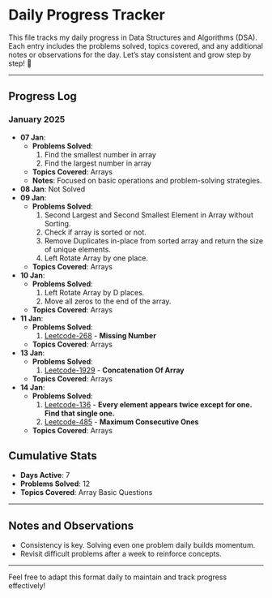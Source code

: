 # Daily Progress Tracker

This file tracks my daily progress in Data Structures and Algorithms (DSA). Each entry includes the problems solved, topics covered, and any additional notes or observations for the day. Let’s stay consistent and grow step by step! 🚀

---

## Progress Log

### **January 2025**
- **07 Jan**:
  - **Problems Solved**:
    1. Find the smallest number in array
    2. Find the largest number in array
  - **Topics Covered**: Arrays
  - **Notes**: Focused on basic operations and problem-solving strategies.
- **08 Jan**: Not Solved
- **09 Jan**:
  - **Problems Solved**:
    1. Second Largest and Second Smallest Element in Array without Sorting.
    2. Check if array is sorted or not.
    3. Remove Duplicates in-place from sorted array and return the size of unique elements.
    4. Left Rotate Array by one place. 
  - **Topics Covered**: Arrays
- **10 Jan**:
  - **Problems Solved**:
    1. Left Rotate Array by D places.
    2. Move all zeros to the end of the array.
  - **Topics Covered**: Arrays
- **11 Jan**:
  - **Problems Solved**:
    1. [Leetcode-268](https://leetcode.com/problems/missing-number/description/) - **Missing Number**
  - **Topics Covered**: Arrays
- **13 Jan**:
  - **Problems Solved**:
    1. [Leetcode-1929](https://leetcode.com/problems/concatenation-of-array/description/) - **Concatenation Of Array**
  - **Topics Covered**: Arrays
- **14 Jan**:
  - **Problems Solved**:
    1. [Leetcode-136](https://leetcode.com/problems/single-number/description/) - **Every element appears twice except for one. Find that single one.**
    2. [Leetcode-485](https://leetcode.com/problems/max-consecutive-ones/description/) - **Maximum Consecutive Ones**
  - **Topics Covered**: Arrays
    
## Cumulative Stats
- **Days Active**: 7
- **Problems Solved**: 12
- **Topics Covered**: Array Basic Questions

---

## Notes and Observations
- Consistency is key. Solving even one problem daily builds momentum.
- Revisit difficult problems after a week to reinforce concepts.

---

Feel free to adapt this format daily to maintain and track progress effectively!
